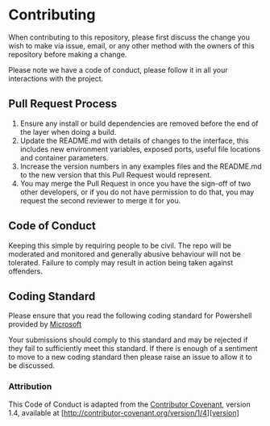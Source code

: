 # Contributing

When contributing to this repository, please first discuss the change you wish to make via issue,
email, or any other method with the owners of this repository before making a change. 

Please note we have a code of conduct, please follow it in all your interactions with the project.

## Pull Request Process

1. Ensure any install or build dependencies are removed before the end of the layer when doing a 
   build.
2. Update the README.md with details of changes to the interface, this includes new environment 
   variables, exposed ports, useful file locations and container parameters.
3. Increase the version numbers in any examples files and the README.md to the new version that this
   Pull Request would represent.
4. You may merge the Pull Request in once you have the sign-off of two other developers, or if you 
   do not have permission to do that, you may request the second reviewer to merge it for you.

## Code of Conduct

Keeping this simple by requiring people to be civil. The repo will be moderated and monitored and generally abusive behaviour will not be tolerated. Failure to comply may result in action being taken against offenders.

## Coding Standard
Please ensure that you read the following coding standard for Powershell provided by [Microsoft](https://docs.microsoft.com/en-us/powershell/scripting/developer/cmdlet/strongly-encouraged-development-guidelines?view=powershell-7)

Your submissions should comply to this standard and may be rejected if they fail to sufficiently meet this standard. If there is enough of a sentiment to move to a new coding standard then please raise an issue to allow it to be discussed.

### Attribution

This Code of Conduct is adapted from the [Contributor Covenant][homepage], version 1.4,
available at [http://contributor-covenant.org/version/1/4][version]

[homepage]: http://contributor-covenant.org
[version]: http://contributor-covenant.org/version/1/4/
